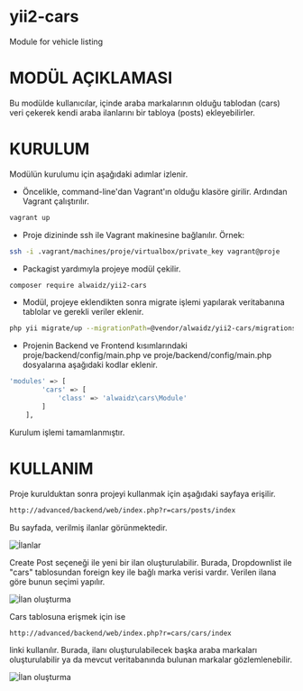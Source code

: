 # yii2-cars
Module for vehicle listing

# MODÜL AÇIKLAMASI

Bu modülde kullanıcılar, içinde araba markalarının olduğu tablodan (cars) veri çekerek kendi araba ilanlarını bir tabloya (posts) ekleyebilirler.

# KURULUM

Modülün kurulumu için aşağıdaki adımlar izlenir.

- Öncelikle, command-line'dan Vagrant'ın olduğu klasöre girilir. Ardından Vagrant çalıştırılır.

```sh
vagrant up
```

- Proje dizininde ssh ile Vagrant makinesine bağlanılır. Örnek:

```sh
ssh -i .vagrant/machines/proje/virtualbox/private_key vagrant@proje
```

- Packagist yardımıyla projeye modül çekilir.

```sh
composer require alwaidz/yii2-cars
```

- Modül, projeye eklendikten sonra migrate işlemi yapılarak veritabanına tablolar ve gerekli veriler eklenir.

```sh
php yii migrate/up --migrationPath=@vendor/alwaidz/yii2-cars/migrations
```

- Projenin Backend ve Frontend kısımlarındaki proje/backend/config/main.php ve proje/backend/config/main.php dosyalarına aşağıdaki kodlar eklenir.

```sh
'modules' => [
        'cars' => [
            'class' => 'alwaidz\cars\Module'
        ]
    ],
```

Kurulum işlemi tamamlanmıştır.

# KULLANIM

Proje kurulduktan sonra projeyi kullanmak için aşağıdaki sayfaya erişilir.

```sh
http://advanced/backend/web/index.php?r=cars/posts/index
```
Bu sayfada, verilmiş ilanlar görünmektedir. 

![İlanlar](https://i.imgur.com/w3Frm3n.png)

Create Post seçeneği ile yeni bir ilan oluşturulabilir. Burada, Dropdownlist ile "cars" tablosundan foreign key ile bağlı marka verisi vardır. Verilen ilana göre bunun seçimi yapılır.

![İlan oluşturma](https://i.imgur.com/VQOgVIi.png)

Cars tablosuna erişmek için ise

```sh
http://advanced/backend/web/index.php?r=cars/cars/index
```
linki kullanılır. Burada, ilanı oluşturulabilecek başka araba markaları oluşturulabilir ya da mevcut veritabanında bulunan markalar gözlemlenebilir.

![İlan oluşturma](https://i.imgur.com/WGbhslJ.png)


